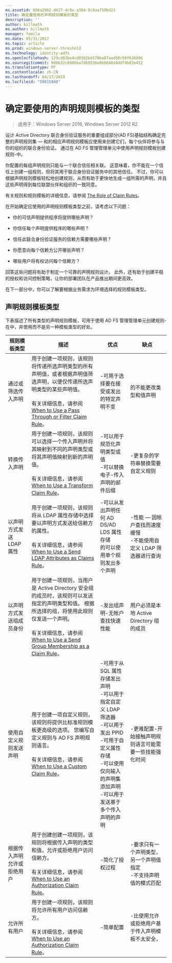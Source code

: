 ```yaml
---
ms.assetid: 696a29b2-d627-4c9a-a384-9c8aaf50bd23
title: 确定要使用的声明规则模板的类型
description: ''
author: billmath
ms.author: billmath
manager: femila
ms.date: 05/31/2017
ms.topic: article
ms.prod: windows-server-threshold
ms.technology: identity-adfs
ms.openlocfilehash: 129cd83be4cd8302bd170ba87aad58c50f636006
ms.sourcegitcommit: 0d0b32c8986ba7db9536e0b8648d4ddf9b03e452
ms.translationtype: MT
ms.contentlocale: zh-CN
ms.lasthandoff: 04/17/2019
ms.locfileid: "59815848"
---
```

# <a name="determine-the-type-of-claim-rule-template-to-use"></a>确定要使用的声明规则模板的类型

>适用于：Windows Server 2016, Windows Server 2012 R2

设计 Active Directory 联合身份验证服务的重要组成部分\(AD FS\)基础结构确定完整的声明规则集 — 和的相应声明规则模板应使用来创建它们，每个伙伴将参与与你的组织的联合身份验证。 通过在 AD FS 管理管理单元中使用声明规则模板创建规则\-中。  
  
你配置的每组声明规则只能与一个联合信任相关联。 这意味着，你不能在一个信任上创建一组规则，但将其用于联合身份验证服务中的其他信任。 不过，你可以根据声明规则模板轻松地创建规则，从而有助于更快地生成一组所需的声明，并且这些声明得到每位联盟伙伴和组织的一致同意。  
  
有关规则和规则模板的详细信息，请参阅 [The Role of Claim Rules](The-Role-of-Claim-Rules.md)。  
  
在开始确定应使用的声明规则模板类型之前，请考虑以下问题：  
  
-   你的可信声明提供程序将提供哪些声明？  
  
-   你信任每个声明提供程序的哪些声明？  
  
-   信任此联合身份验证服务的信赖方需要哪些声明？  
  
-   你愿意向每个信赖方公开哪些声明？  
  
-   哪些用户将有权访问每个信赖方？  
  
回答这些问题将有助于制定一个可靠的声明规则设计。 此外，还有助于创建平稳的授权和访问控制策略，让你的部署团队在产品推出期间更高效。  
  
在下一部分中，你可以了解要根据业务需求为环境选择的规则模板类型。  
  
## <a name="claim-rule-template-types"></a>声明规则模板类型  
下表描述了所有类型的声明规则模板，可用于使用 AD FS 管理管理单元创建规则\-在中，并使用而不是另一种模板类型的好处。  
  
|规则模板类型|描述|优点|缺点|  
|----------------------|---------------|--------------|-----------------|  
|通过或筛选传入声明|用于创建一项规则，该规则将传递所选声明类型的所有声明值，或者根据声明值筛选声明，以便仅传递所选声明类型的某些声明值。<br /><br />有关详细信息，请参阅 [When to Use a Pass Through or Filter Claim Rule](When-to-Use-a-Pass-Through-or-Filter-Claim-Rule.md)。|-可用于选择要在接受或发出的特定声明不变|的不能更改类型和值声明|  
|转换传入声明|用于创建一项规则，该规则可以选择一个传入声明并将其映射到不同的声明类型或将其声明值映射到新的声明值。<br /><br />有关详细信息，请参阅 [When to Use a Transform Claim Rule](When-to-Use-a-Transform-Claim-Rule.md)。|-可以用于规范化声明类型或值<br />-可以替换电子\-传入声明的邮件后缀|-更复杂的字符串替换需要自定义规则|  
|以声明方式发送 LDAP 属性|用于创建一项规则，该规则将从 LDAP 属性存储中选择要以声明方式发送给信赖方的属性。<br /><br />有关详细信息，请参阅 [When to Use a Send LDAP Attributes as Claims Rule](When-to-Use-a-Send-LDAP-Attributes-as-Claims-Rule.md)。|-可以从发出声明任何 AD DS\/AD LDS 属性存储<br />的可以使用单个规则发出多个声明|-性能 — 因帐户查找而速度缓慢<br />-不能使用自定义 LDAP 筛选器进行查询|  
|以声明方式发送组成员身份|用于创建一项规则，当用户是 Active Directory 安全组的成员时，该规则可以发送指定的声明类型和值。 根据所选择的组，将使用此规则仅发送一个声明。<br /><br />有关详细信息，请参阅 [When to Use a Send Group Membership as a Claim Rule](When-to-Use-a-Send-Group-Membership-as-a-Claim-Rule.md)。|-发出组声明-无帐户查找快速性能|用户必须是本地 Active Directory 组的成员|  
|使用自定义规则发送声明|用于创建一项自定义规则，该规则将提供比标准规则模板更高级的选项。 您编写自定义规则与 AD FS 声明规则语言。<br /><br />有关详细信息，请参阅 [When to Use a Custom Claim Rule](When-to-Use-a-Custom-Claim-Rule.md)。|-可用于从 SQL 属性存储发出声明<br />-可以用于指定自定义 LDAP 筛选器<br />-可以用于发出 PPID<br />-可用于自定义属性存储<br />-可以使用仅向输入的声明集添加声明<br />-可以用于发送基于多个传入声明的声明|-更难配置\-开始接触声明规则语言可能需要一些技能强化时间|  
|根据传入声明允许或拒绝用户|用于创建创建一项规则，该规则将根据传入声明的类型和值，允许或拒绝用户访问信赖方。<br /><br />有关详细信息，请参阅 [When to Use an Authorization Claim Rule](When-to-Use-an-Authorization-Claim-Rule.md)。|-简化了授权过程|-要求只有一个声明类型，另一个声明值指定<br />-不支持声明值的模式匹配|  
|允许所有用户|用于创建一项规则，该规则将允许所有用户访问信赖方。<br /><br />有关详细信息，请参阅 [When to Use an Authorization Claim Rule](When-to-Use-an-Authorization-Claim-Rule.md)。|-简单配置|-比使用允许或拒绝用户基于传入声明模板不太安全，|  
  

